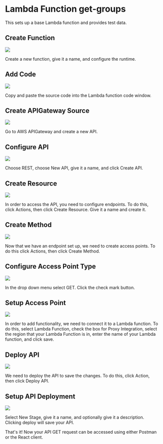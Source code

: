 # Lambda Function get-groups

This sets up a base Lambda function and provides test data.

## Create Function
![](./images/1.png)

Create a new function, give it a name, and configure the runtime.

## Add Code
![](./images/2.png)

Copy and paste the source code into the Lambda function code window.

## Create APIGateway Source
![](./images/3.png)

Go to AWS APIGateway and create a new API.

## Configure API
![](./images/4.png)

Choose REST, choose New API, give it a name, and click Create API.

## Create Resource
![](./images/5.png)

In order to access the API, you need to configure endpoints. To do
this, click Actions, then click Create Resource. Give it a name and
create it.

## Create Method
![](./images/6.png)

Now that we have an endpoint set up, we need to create access points.
To do this click Actions, then click Create Method.

## Configure Access Point Type
![](./images/7.png)

In the drop down menu select GET. Click the check mark button.

## Setup Access Point
![](./images/8.png)

In order to add functionality, we need to connect it to a Lambda
function. To do this, select Lambda Function, check the box for
Proxy Integration, select the region that your Lambda Function
is in, enter the name of your Lambda function, and click save.

## Deploy API
![](./images/9.png)

We need to deploy the API to save the changes. To do this, click
Action, then click Deploy API.

## Setup API Deployment
![](./images/10.png)

Select New Stage, give it a name, and optionally give it a description.
Clicking deploy will save your API.

That's it! Now your API GET request can be accessed using either
Postman or the React client.

